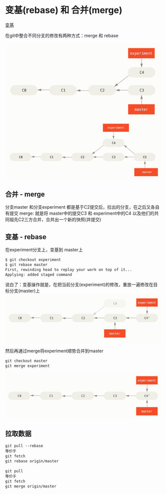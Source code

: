 # 变基(rebase) 和 合并(merge)
[变基](https://git-scm.com/book/zh/v2/Git-%E5%88%86%E6%94%AF-%E5%8F%98%E5%9F%BA)

在git中整合不同分支的修改有两种方式：merge 和 rebase


![img.png](img.png)
![img_1.png](img_1.png)

## 合并 - merge
分支master 和分支experiment 都是基于C2提交后，拉出的分支，在之后又各自有提交
merge:
就是将 master中的提交C3 和 experiment中的C4 以及他们的共同祖先C2三方合并，合并出一个新的快照(并提交)

## 变基 - rebase
在experiment分支上，变基到 master上
```text
$ git checkout experiment
$ git rebase master
First, rewinding head to replay your work on top of it...
Applying: added staged command
```
说白了：变基操作就是，在把当前分支(experiment)的修改，重放一遍修改在目标分支(master)上
![img_2.png](img_2.png)

然后再通过merge将experiment顺势合并到master
```text
git checkout master
git merge experiment
```
![img_3.png](img_3.png)

## 拉取数据
```text
git pull --rebase
等价于
git fetch
git rebase origin/master

git pull
等价于
git fetch
git merge origin/master

```


